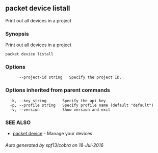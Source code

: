 ## packet device listall

Print out all devices in a project

### Synopsis


Print out all devices in a project

```
packet device listall
```

### Options

```
      --project-id string   Specify the project ID.
```

### Options inherited from parent commands

```
  -k, --key string       Specify the api key
  -p, --profile string   Specify profile name (default "default")
  -v, --version          Show version and exit
```

### SEE ALSO
* [packet device](packet_device.md)	 - Manage your devices

###### Auto generated by spf13/cobra on 18-Jul-2016

